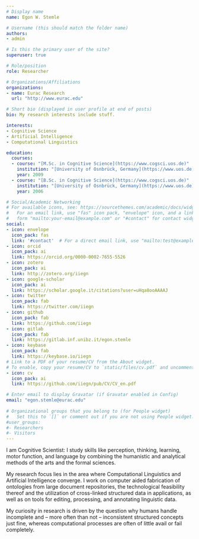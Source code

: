 ```yaml
---
# Display name
name: Egon W. Stemle

# Username (this should match the folder name)
authors:
- admin

# Is this the primary user of the site?
superuser: true

# Role/position
role: Researcher

# Organizations/Affiliations
organizations:
- name: Eurac Research
  url: "http://www.eurac.edu"

# Short bio (displayed in user profile at end of posts)
bio: My research interests include stuff.

interests:
- Cognitive Science
- Artificial Intelligence
- Computational Linguistics

education:
  courses:
  - course: "[M.Sc. in Cognitive Science](https://www.cogsci.uos.de)"
    institution: "[University of Osnbrück, Germany](https://www.uos.de)"
    year: 2009
  - course: "[B.Sc. in Cognitive Science](https://www.cogsci.uos.de)"
    institution: "[University of Osnbrück, Germany](https://www.uos.de)"
    year: 2006

# Social/Academic Networking
# For available icons, see: https://sourcethemes.com/academic/docs/widgets/#icons
#   For an email link, use "fas" icon pack, "envelope" icon, and a link in the
#   form "mailto:your-email@example.com" or "#contact" for contact widget.
social:
- icon: envelope
  icon_pack: fas
  link: '#contact'  # For a direct email link, use "mailto:test@example.org".
- icon: orcid
  icon_pack: ai
  link: https://orcid.org/0000-0002-7655-5526
- icon: zotero
  icon_pack: ai
  link: http://zotero.org/iiegn
- icon: google-scholar
  icon_pack: ai
  link: https://scholar.google.it/citations?user=uHqa8ooAAAAJ
- icon: twitter
  icon_pack: fab
  link: https://twitter.com/iiegn
- icon: github
  icon_pack: fab
  link: https://github.com/iiegn
- icon: gitlab
  icon_pack: fab
  link: https://gitlab.inf.unibz.it/egon.stemle
- icon: keybase
  icon_pack: fab
  link: https://keybase.io/iiegn
# Link to a PDF of your resume/CV from the About widget.
# To enable, copy your resume/CV to `static/files/cv.pdf` and uncomment the lines below.  
- icon: cv
  icon_pack: ai
  link: https://github.com/iiegn/pub/CV/CV_en.pdf

# Enter email to display Gravatar (if Gravatar enabled in Config)
email: "egon.stemle@eurac.edu"
  
# Organizational groups that you belong to (for People widget)
#   Set this to `[]` or comment out if you are not using People widget.  
#user_groups:
#- Researchers
#- Visitors
---
```


I am Cognitive Scientist: I study skills like perception, thinking, learning,
motor function, and language by combining the humanistic and analytical
methods of the arts and the formal sciences.

My research focus lies in the area where Computational Linguistics and
Artificial Intelligence converge. I work on computer aided fabrication of
ontologies from large document repositories, the technological feasibility
thereof and the utilization of cross-linked structured data in applications, as
well as on tools for editing, processing, and annotating linguistic data.

My curiosity in research is driven by the question why humans handle incomplete
and – more often than not – inconsistent structured concepts just fine, whereas
computational processes are often of little avail or fail completely.
